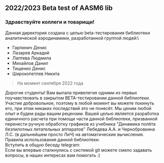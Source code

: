 2022/2023 Beta test of AASM6 lib
--------------------------------------------------------------
### Здравствуйте коллеги и товарищи!  
Данная директория создана с целью beta-тестирования библиотеки аналитической аэродинамики, разработанной группой людей:\
- Гарпинич Денис
- Лазарев Аркадий 
- Лаптева Людмила
- Михайлов Данил
- Тищенко Денис
- Широкопетлев Никита
> На момент сентября 2022 года
>
Дорогие студенты! Вам выпала привелегия одними из первых поучавствовать в закрытом BETA-тестировании данной библиотеки. Участие добровольное, поэтому в любой момент вы можете покинуть его, при этом никаких последствий это не понесёт. Мы ценим любой опыт и будем рады вашим рецензим. Вашей целью является разработка единичного расчета при помощи части данной библиотеки, призванной перенести ручную обработку графиков из учебника "Динамика полёта безпилотных летательных аппаратов" Лебедева А.А. и Чернобровкина Л.С. (в дальнейшем просто ЛиЧ) на автоматические вычисления.\
Правила использования данной библиотеки:\
Вступить в общую беседу telegram:\
Если вы впервые сталкнулись с системой git можете смело задавать вопросы, в наших интересах вам помогать :)
